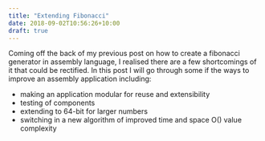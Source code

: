 ```yaml
---
title: "Extending Fibonacci"
date: 2018-09-02T10:56:26+10:00
draft: true
---
```


Coming off the back of my previous post on how to create a fibonacci generator in assembly language, I realised there are a few shortcomings of it that could be rectified. In this post I will go through some if the ways to improve an assembly application including:

- making an application modular for reuse and extensibility
- testing of components
- extending to 64-bit for larger numbers
- switching in a new algorithm of improved time and space O() value complexity

